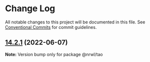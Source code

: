 # Change Log

All notable changes to this project will be documented in this file.
See [Conventional Commits](https://conventionalcommits.org) for commit guidelines.

## [14.2.1](https://github.com/nrwl/nx/compare/14.1.9...14.2.1) (2022-06-07)

**Note:** Version bump only for package @nrwl/tao
